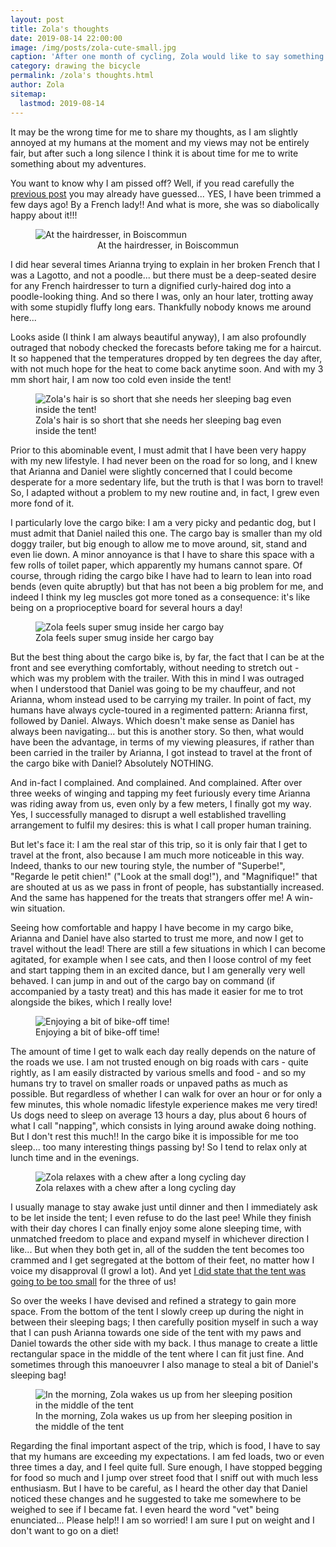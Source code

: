 ```yaml
---
layout: post
title: Zola's thoughts
date: 2019-08-14 22:00:00
image: /img/posts/zola-cute-small.jpg
caption: 'After one month of cycling, Zola would like to say something'
category: drawing the bicycle
permalink: /zola's thoughts.html
author: Zola
sitemap:
  lastmod: 2019-08-14
---
```


It may be the wrong time for me to share my thoughts, as I am slightly annoyed at my humans at the moment and my views may not be entirely fair, but after such a long silence I think it is about time for me to write something about my adventures. 

You want to know why I am pissed off? Well, if you read carefully the <a class="special" href="/the fork.html">previous post</a> you may already have guessed... YES, I have been trimmed a few days ago! By a French lady!! And what is more, she was so diabolically happy about it!!!

<figure>
<img class="img-responsive center-block" src=" /img/posts/zola-trim-small.jpg" style="max-width: 360px;" alt="At the hairdresser, in Boiscommun">
<figcaption style="text-align: center;">At the hairdresser, in Boiscommun</figcaption>
</figure>

I did hear several times Arianna trying to explain in her broken French that I was a Lagotto, and not a poodle... but there must be a deep-seated desire for any French hairdresser to turn a dignified curly-haired dog into a poodle-looking thing. And so there I was, only an hour later, trotting away with some stupidly fluffy long ears. Thankfully nobody knows me around here...

Looks aside (I think I am always beautiful anyway), I am also profoundly outraged that nobody checked the forecasts before taking me for a haircut. It so happened that the temperatures dropped by ten degrees the day after, with not much hope for the heat to come back anytime soon. And with my 3 mm short hair, I am now too cold even inside the tent! 

<figure>
<img class="img-responsive" src=" /img/posts/zola-cold-small.jpg" alt="Zola's hair is so short that she needs her sleeping bag even inside the tent!"> 
<figcaption>Zola's hair is so short that she needs her sleeping bag even inside the tent!</figcaption>
</figure>

Prior to this abominable event, I must admit that I have been very happy with my new lifestyle. I had never been on the road for so long, and I knew that Arianna and Daniel were slightly concerned that I could become desperate for a more sedentary life, but the truth is that I was born to travel! So, I adapted without a problem to my new routine and, in fact, I grew even more fond of it.

I particularly love the cargo bike: I am a very picky and pedantic dog, but I must admit that Daniel nailed this one. The cargo bay is smaller than my old doggy trailer, but big enough to allow me to move around, sit, stand and even lie down. A minor annoyance is that I have to share this space with a few rolls of toilet paper, which apparently my humans cannot spare. Of course, through riding the cargo bike I have had to learn to lean into road bends (even quite abruptly) but that has not been a big problem for me, and indeed I think my leg muscles got more toned as a consequence: it's like being on a proprioceptive board for several hours a day!

<figure>  
<img class="img-responsive" src=" /img/posts/zola-cycling1-small.jpg" alt="Zola feels super smug inside her cargo bay"> 
<figcaption>Zola feels super smug inside her cargo bay</figcaption>
</figure>

But the best thing about the cargo bike is, by far, the fact that I can be at the front and see everything comfortably, without needing to stretch out - which was my problem with the trailer. With this in mind I was outraged when I understood that Daniel was going to be my chauffeur, and not Arianna, whom instead used to be carrying my trailer. In point of fact, my humans have always cycle-toured in a regimented pattern: Arianna first, followed by Daniel. Always. Which doesn't make sense as Daniel has always been navigating... but this is another story. So then, what would have been the advantage, in terms of my viewing pleasures, if rather than been carried in the trailer by Arianna, I got instead to travel at the front of the cargo bike with Daniel? Absolutely NOTHING.

And in-fact I complained. And complained. And complained. After over three weeks of winging and tapping my feet furiously every time Arianna was riding away from us, even only by a few meters, I finally got my way. Yes, I successfully managed to disrupt a well established travelling arrangement to fulfil my desires: this is what I call proper human training. 

But let's face it: I am the real star of this trip, so it is only fair that I get to travel at the front, also because I am much more noticeable in this way. Indeed, thanks to our new touring style, the number of "Superbe!", "Regarde le petit chien!" ("Look at the small dog!"), and "Magnifique!" that are shouted at us as we pass in front of people, has substantially increased. And the same has happened for the treats that strangers offer me! A win-win situation.

Seeing how comfortable and happy I have become in my cargo bike, Arianna and Daniel have also started to trust me more, and now I get to travel without the lead! There are still a few situations in which I can become agitated, for example when I see cats, and then I loose control of my feet and start tapping them in an excited dance, but I am generally very well behaved. I can jump in and out of the cargo bay on command (if accompanied by a tasty treat) and this has made it easier for me to trot alongside the bikes, which I really love!   

<figure>  
<img class="img-responsive" src=" /img/posts/zola-cycling2-small.jpg" alt="Enjoying a bit of bike-off time!"> 
<figcaption>Enjoying a bit of bike-off time!</figcaption>
</figure>

The amount of time I get to walk each day really depends on the nature of the roads we use. I am not trusted enough on big roads with cars - quite rightly, as I am easily distracted by various smells and food - and so my humans try to travel on smaller roads or unpaved paths as much as possible. But regardless of whether I can walk for over an hour or for only a few minutes, this whole nomadic lifestyle experience makes me very tired! Us dogs need to sleep on average 13 hours a day, plus about 6 hours of what I call "napping", which consists in lying around awake doing nothing. But I don't rest this much!! In the cargo bike it is impossible for me too sleep... too many interesting things passing by! So I tend to relax only at lunch time and in the evenings. 

<figure>  
<img class="img-responsive" src=" /img/posts/zola-chew-small.jpg" alt="Zola relaxes with a chew after a long cycling day">
<figcaption>Zola relaxes with a chew after a long cycling day</figcaption>
</figure>

I usually manage to stay awake just until dinner and then I immediately ask to be let inside the tent; I even refuse to do the last pee! While they finish with their day chores I can finally enjoy some alone sleeping time, with unmatched freedom to place and expand myself in whichever direction I like... But when they both get in, all of the sudden the tent becomes too crammed and I get segregated at the bottom of their feet, no matter how I voice my disapproval (I growl a lot). And yet <a class="special" href="/which-tent-to-take.html">I did state that the tent was going to be too small</a> for the three of us!  

So over the weeks I have devised and refined a strategy to gain more space. From the bottom of the tent I slowly creep up during the night in between their sleeping bags; I then carefully position myself in such a way that I can push Arianna towards one side of the tent with my paws and Daniel towards the other side with my back. I thus manage to create a little rectangular space in the middle of the tent where I can fit just fine. And sometimes through this manoeuvrer I also manage to steal a bit of Daniel's sleeping bag!

<figure>  
<img class="img-responsive" src=" /img/posts/zola-tent-small.jpg" alt="In the morning, Zola wakes us up from her sleeping position in the middle of the tent">
<figcaption>In the morning, Zola wakes us up from her sleeping position in the middle of the tent</figcaption>
</figure>

Regarding the final important aspect of the trip, which is food, I have to say that my humans are exceeding my expectations. I am fed loads, two or even three times a day, and I feel quite full. Sure enough, I have stopped begging for food so much and I jump over street food that I sniff out with much less enthusiasm. But I have to be careful, as I heard the other day that Daniel noticed these changes and he suggested to take me somewhere to be weighed to see if I became fat. I even heard the word "vet" being enunciated... Please help!! I am so worried! I am sure I put on weight and I don't want to go on a diet!    






































